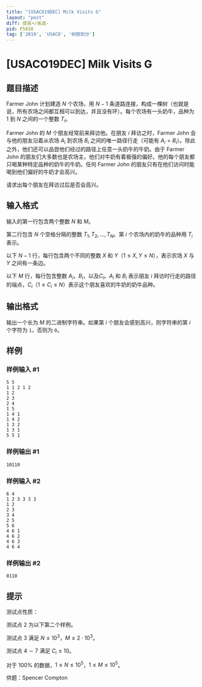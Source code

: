 ```yaml
---
title: "[USACO19DEC] Milk Visits G"
layout: "post"
diff: 提高+/省选-
pid: P5838
tag: ['2019', 'USACO', '树链剖分']
---
```

# [USACO19DEC] Milk Visits G
## 题目描述

Farmer John 计划建造 $N$ 个农场，用 $N-1$ 条道路连接，构成一棵树（也就是说，所有农场之间都互相可以到达，并且没有环）。每个农场有一头奶牛，品种为 $1$ 到 $N$ 之间的一个整数 $T_i$。

Farmer John 的 $M$ 个朋友经常前来拜访他。在朋友 $i$ 拜访之时，Farmer John 会与他的朋友沿着从农场 $A_i$ 到农场 $B_i$ 之间的唯一路径行走（可能有 $A_i = B_i$）。除此之外，他们还可以品尝他们经过的路径上任意一头奶牛的牛奶。由于 Farmer John 的朋友们大多数也是农场主，他们对牛奶有着极强的偏好。他的每个朋友都只喝某种特定品种的奶牛的牛奶。任何 Farmer John 的朋友只有在他们访问时能喝到他们偏好的牛奶才会高兴。

请求出每个朋友在拜访过后是否会高兴。


## 输入格式

输入的第一行包含两个整数 $N$ 和 $M$。

第二行包含 $N$ 个空格分隔的整数 $T_1,T_2,\ldots, T_N$。第 $i$ 个农场内的奶牛的品种用 $T_i$ 表示。

以下 $N-1$ 行，每行包含两个不同的整数 $X$ 和 $Y$（$1 \leq X, Y \leq N$），表示农场 $X$ 与 $Y$ 之间有一条边。

以下 $M$ 行，每行包含整数 $A_i$，$B_i$，以及$C_i$。$A_i$ 和 $B_i$ 表示朋友 $i$ 拜访时行走的路径的端点，$C_i$（$1\le C_i\le N$）表示这个朋友喜欢的牛奶的奶牛品种。
## 输出格式

输出一个长为 $M$ 的二进制字符串。如果第 $i$ 个朋友会感到高兴，则字符串的第 $i$ 个字符为 `1`，否则为 `0`。
## 样例

### 样例输入 #1
```
5 5
1 1 2 1 2
1 2
2 3
2 4
1 5
1 4 1
1 4 2
1 3 2
1 3 1
5 5 1
```
### 样例输出 #1
```
10110
```
### 样例输入 #2
```
6 4
1 2 3 3 3 3
1 2
2 3
3 4
2 5
5 6
4 6 1
4 6 2
4 6 3
4 6 4
```
### 样例输出 #2
```
0110
```
## 提示

测试点性质：

测试点 $2$ 为以下第二个样例。

测试点 $3$ 满足 $N\le 10^3$，$M\le 2\cdot 10^3$。

测试点 $4\sim 7$ 满足 $C_i\le 10$。

对于 $100\%$ 的数据，$1 \leq N \leq 10^5$，$1 \leq M \leq 10^5$。

供题：Spencer Compton
